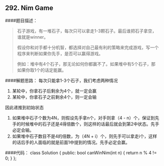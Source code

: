 ## 292. Nim Game
####题目描述：
> 石子游戏，有一堆石子，每次只可以拿走1-3颗石子。最后谁把石子拿空，谁就是winner。
> 
> 假设你和对手都十分机智，都选择对自己最有利的策略来完成游戏，写一个程序来判断如果你先手，是否可以赢得游戏。
> 
> 例如：堆中有4个石子，那无论如何你都赢不了。如果堆中有5个石子，那如果你取1个的话定能赢。

####解题思路：
每次只能拿1-3个石子，我们考虑两种情况

1. 某轮中，你拿石子后剩余为4个，就一定会赢
2. 某轮中，你拿石子之前剩余4个，则一定会输

因此递推到初始状态

1.	如果堆中石子个数为4N，则假设先手拿n个，对手则拿（4 - n）个，保证到先手的时候堆中的石子还是4得倍数个，则这样的话最后就会到第2中状态。先手必定会输。
2. 如果堆中石子数目不是4的倍数，为（4N + i）个，则先手可以拿走i个，这样的话后手的人面临的就是前面1中提到的情况。先手必定会赢。

####代码：
    class Solution {
    public:
        bool canWinNim(int n) {
        return n % 4 != 0;
        }
    };	